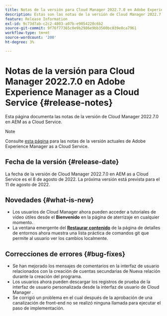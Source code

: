 ```yaml
---
title: Notas de la versión para Cloud Manager 2022.7.0 en Adobe Experience Manager as a Cloud Service
description: Estas son las notas de la versión de Cloud Manager 2022.7.0 en AEM as a Cloud Service.
feature: Release Information
exl-id: 9c73d7ab-c2c2-4803-a07b-e9054220c6b2
source-git-commit: 9f76f77365c0e9b2986e9bb3560bc039e0ca7961
workflow-type: tm+mt
source-wordcount: '200'
ht-degree: 3%

---
```



# Notas de la versión para Cloud Manager 2022.7.0 en Adobe Experience Manager as a Cloud Service {#release-notes}

Esta página documenta las notas de la versión de Cloud Manager 2022.7.0 en AEM as a Cloud Service.

>[!NOTE]
>
>Consulte [esta página](/help/release-notes/release-notes-cloud/release-notes-current.md) para las notas de la versión actuales de Adobe Experience Manager as a Cloud Service.

## Fecha de la versión {#release-date}

La fecha de la versión de Cloud Manager 2022.7.0 en AEM as a Cloud Service es el 8 de agosto de 2022. La próxima versión está prevista para el 11 de agosto de 2022.

## Novedades {#what-is-new}

* Los usuarios de Cloud Manager ahora pueden acceder a tutoriales de vídeo útiles desde el **Bienvenido** en la página de aterrizaje en cualquier momento.
* La ventana emergente del **[Restaurar contenido](/help/operations/backup.md)** de la página de detalles de entornos ahora muestra una lista práctica de comandos git que permite al usuario ver los cambios localmente.

## Correcciones de errores {#bug-fixes}

* Se han mejorado los mensajes de comentarios en la interfaz de usuario relacionados con la creación de cuentas secundarias de Nueva relación durante la creación del programa.
* Los usuarios ahora pueden descargar los registros de prueba de la interfaz de usuario personalizada desde la interfaz de usuario de Cloud Manager .
* Se corrigió un problema en el cual después de la aprobación de una canalización de front-end no se realizó ninguna llamada para ejecutar el paso de implementación.
